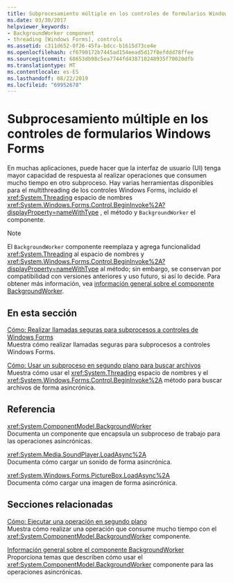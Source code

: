 ```yaml
---
title: Subprocesamiento múltiple en los controles de formularios Windows Forms
ms.date: 03/30/2017
helpviewer_keywords:
- BackgroundWorker component
- threading [Windows Forms], controls
ms.assetid: c311d652-0f26-45fa-bdcc-b1615d73ce4e
ms.openlocfilehash: cf6790172b7445ad154eead5d17f8efddd78ffee
ms.sourcegitcommit: 68653db98c5ea7744fd438710248935f70020dfb
ms.translationtype: MT
ms.contentlocale: es-ES
ms.lasthandoff: 08/22/2019
ms.locfileid: "69952678"
---
```

# <a name="multithreading-in-windows-forms-controls"></a>Subprocesamiento múltiple en los controles de formularios Windows Forms
En muchas aplicaciones, puede hacer que la interfaz de usuario (UI) tenga mayor capacidad de respuesta al realizar operaciones que consumen mucho tiempo en otro subproceso. Hay varias herramientas disponibles para el multithreading de los controles Windows Forms, incluido el <xref:System.Threading> espacio de nombres <xref:System.Windows.Forms.Control.BeginInvoke%2A?displayProperty=nameWithType> , el método y `BackgroundWorker` el componente.  
  
> [!NOTE]
> El `BackgroundWorker` componente reemplaza y agrega funcionalidad <xref:System.Threading> al espacio de nombres y <xref:System.Windows.Forms.Control.BeginInvoke%2A?displayProperty=nameWithType> al método; sin embargo, se conservan por compatibilidad con versiones anteriores y uso futuro, si así lo decide. Para obtener más información, vea [información general sobre el componente BackgroundWorker](backgroundworker-component-overview.md).  
  
## <a name="in-this-section"></a>En esta sección  
 [Cómo: Realizar llamadas seguras para subprocesos a controles de Windows Forms](how-to-make-thread-safe-calls-to-windows-forms-controls.md)  
 Muestra cómo realizar llamadas seguras para subprocesos a controles Windows Forms.  
  
 [Cómo: Usar un subproceso en segundo plano para buscar archivos](how-to-use-a-background-thread-to-search-for-files.md)  
 Muestra cómo usar el <xref:System.Threading> espacio de nombres y el <xref:System.Windows.Forms.Control.BeginInvoke%2A> método para buscar archivos de forma asincrónica.  
  
## <a name="reference"></a>Referencia  
 <xref:System.ComponentModel.BackgroundWorker>  
 Documenta un componente que encapsula un subproceso de trabajo para las operaciones asincrónicas.  
  
 <xref:System.Media.SoundPlayer.LoadAsync%2A>  
 Documenta cómo cargar un sonido de forma asincrónica.  
  
 <xref:System.Windows.Forms.PictureBox.LoadAsync%2A>  
 Documenta cómo cargar una imagen de forma asincrónica.  
  
## <a name="related-sections"></a>Secciones relacionadas  
 [Cómo: Ejecutar una operación en segundo plano](how-to-run-an-operation-in-the-background.md)  
 Muestra cómo realizar una operación que consume mucho tiempo con el <xref:System.ComponentModel.BackgroundWorker> componente.  
  
 [Información general sobre el componente BackgroundWorker](backgroundworker-component-overview.md)  
 Proporciona temas que describen cómo usar el <xref:System.ComponentModel.BackgroundWorker> componente para las operaciones asincrónicas.
